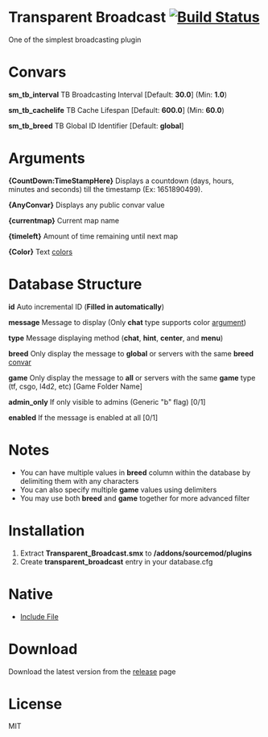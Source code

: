# Transparent Broadcast [![Build Status](https://travis-ci.org/RumbleFrog/Transparent-Broadcast.svg?branch=master)](https://travis-ci.org/RumbleFrog/Transparent-Broadcast)
One of the simplest broadcasting plugin

# Convars

**sm_tb_interval** TB Broadcasting Interval [Default: **30.0**] (Min: **1.0**)

**sm_tb_cachelife** TB Cache Lifespan [Default: **600.0**] (Min: **60.0**)

**sm_tb_breed** TB Global ID Identifier [Default: **global**]

# Arguments

**{CountDown:TimeStampHere}** Displays a countdown (days, hours, minutes and seconds) till the timestamp (Ex: 1651890499).

**{AnyConvar}** Displays any public convar value 

**{currentmap}** Current map name

**{timeleft}** Amount of time remaining until next map

**{Color}** Text [colors](https://www.doctormckay.com/morecolors.php)

# Database Structure

**id** Auto incremental ID (**Filled in automatically**)

**message** Message to display (Only **chat** type supports color [argument](#arguments))

**type** Message displaying method (**chat**, **hint**, **center**, and **menu**)

**breed** Only display the message to **global** or servers with the same **breed** [convar](#convars)

**game** Only display the message to **all** or servers with the same **game** type (tf, csgo, l4d2, etc) [Game Folder Name]

**admin_only** If only visible to admins (Generic "b" flag) [0/1]

**enabled** If the message is enabled at all [0/1]

# Notes

- You can have multiple values in **breed** column within the database by delimiting them with any characters
- You can also specify multiple **game** values using delimiters
- You may use both **breed** and **game** together for more advanced filter

# Installation

1. Extract **Transparent_Broadcast.smx** to **/addons/sourcemod/plugins**
2. Create **transparent_broadcast** entry in your database.cfg

# Native

- [Include File](https://github.com/RumbleFrog/Transparent-Broadcast/blob/master/include/Transparent_Broadcast.inc)

# Download 

Download the latest version from the [release](https://github.com/RumbleFrog/Transparent-Broadcast/releases) page

# License

MIT
